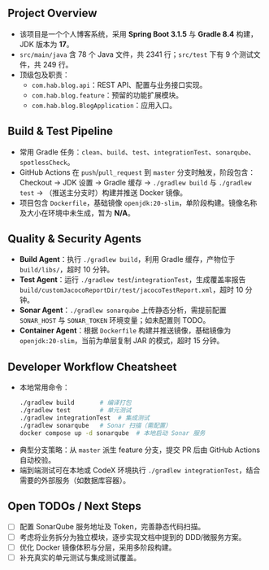 ## Project Overview
- 该项目是一个个人博客系统，采用 **Spring Boot 3.1.5** 与 **Gradle 8.4** 构建，JDK 版本为 **17**。
- `src/main/java` 含 78 个 Java 文件，共 2341 行；`src/test` 下有 9 个测试文件，共 249 行。
- 顶级包及职责：
  - `com.hab.blog.api`：REST API、配置与业务接口实现。
  - `com.hab.blog.feature`：预留的功能扩展模块。
  - `com.hab.blog.BlogApplication`：应用入口。

## Build & Test Pipeline
- 常用 Gradle 任务：`clean`、`build`、`test`、`integrationTest`、`sonarqube`、`spotlessCheck`。
- GitHub Actions 在 `push`/`pull_request` 到 `master` 分支时触发，阶段包含：Checkout → JDK 设置 → Gradle 缓存 → `./gradlew build` 与 `./gradlew test` → （推送主分支时）构建并推送 Docker 镜像。
- 项目包含 `Dockerfile`，基础镜像 `openjdk:20-slim`，单阶段构建。镜像名称及大小在环境中未生成，暂为 **N/A**。

## Quality & Security Agents
- **Build Agent**：执行 `./gradlew build`，利用 Gradle 缓存，产物位于 `build/libs/`，超时 10 分钟。
- **Test Agent**：运行 `./gradlew test`/`integrationTest`，生成覆盖率报告 `build/customJacocoReportDir/test/jacocoTestReport.xml`，超时 10 分钟。
- **Sonar Agent**：`./gradlew sonarqube` 上传静态分析，需提前配置 `SONAR_HOST` 与 `SONAR_TOKEN` 环境变量；如未配置则 TODO。
- **Container Agent**：根据 `Dockerfile` 构建并推送镜像，基础镜像为 `openjdk:20-slim`，当前为单层复制 JAR 的模式，超时 15 分钟。

## Developer Workflow Cheatsheet
- 本地常用命令：
  ```bash
  ./gradlew build       # 编译打包
  ./gradlew test        # 单元测试
  ./gradlew integrationTest  # 集成测试
  ./gradlew sonarqube   # Sonar 扫描（需配置）
  docker compose up -d sonarqube  # 本地启动 Sonar 服务
  ```
- 典型分支策略：从 `master` 派生 feature 分支，提交 PR 后由 GitHub Actions 自动校验。
- 端到端测试可在本地或 CodeX 环境执行 `./gradlew integrationTest`，结合需要的外部服务（如数据库容器）。

## Open TODOs / Next Steps
- [ ] 配置 SonarQube 服务地址及 Token，完善静态代码扫描。
- [ ] 考虑将业务拆分为独立模块，逐步实现文档中提到的 DDD/微服务方案。
- [ ] 优化 Docker 镜像体积与分层，采用多阶段构建。
- [ ] 补充真实的单元测试与集成测试覆盖。
